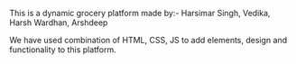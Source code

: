 This is a dynamic grocery platform made by:-
Harsimar Singh, Vedika, Harsh Wardhan, Arshdeep

We have used combination of HTML, CSS, JS to add elements, design and functionality to this platform.
